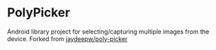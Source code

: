 PolyPicker
===========

Android library project for selecting/capturing multiple images from the device.
Forked from [jaydeepw/poly-picker](https://github.com/jaydeepw/poly-picker)
